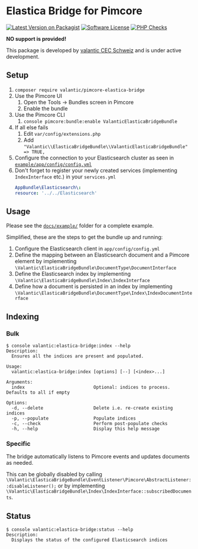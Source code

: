 # Elastica Bridge for Pimcore

[![Latest Version on Packagist](https://img.shields.io/packagist/v/valantic/pimcore-elastica-bridge.svg?style=flat-square)](https://packagist.org/packages/valantic/pimcore-elastica-bridge)
[![Software License](https://img.shields.io/badge/license-MIT-brightgreen.svg?style=flat-square)](LICENSE.md)
[![PHP Checks](https://github.com/valantic/pimcore-elastica-bridge/actions/workflows/php.yml/badge.svg)](https://github.com/valantic/pimcore-elastica-bridge/actions/workflows/php.yml)

**NO support is provided!**

This package is developed by [valantic CEC Schweiz](https://www.valantic.com/en/services/digital-business/) and is under active development.

## Setup

1. `composer require valantic/pimcore-elastica-bridge`
1. Use the Pimcore UI
    1. Open the Tools -> Bundles screen in Pimcore
    1. Enable the bundle
1. Use the Pimcore CLI
    1. `console pimcore:bundle:enable ValanticElasticaBridgeBundle`
1. If all else fails
    1. Edit `var/config/extensions.php`
    1. Add `"Valantic\\ElasticaBridgeBundle\\ValanticElasticaBridgeBundle" => TRUE,`
1. Configure the connection to your Elasticsearch cluster as seen in [`example/app/config/config.yml`](example/app/config/config.yml)
1. Don't forget to register your newly created services (implementing `IndexInterface` etc.) in your `services.yml`
   ```yml
   AppBundle\Elasticsearch\:
   resource: '../../Elasticsearch'
   ```

## Usage

Please see the [`docs/example/`](docs/example/) folder for a complete example.

Simplified, these are the steps to get the bundle up and running:

1. Configure the Elasticsearch client in `app/config/config.yml`
2. Define the mapping between an Elasticsearch document and a Pimcore element by implementing `\Valantic\ElasticaBridgeBundle\DocumentType\DocumentInterface`
3. Define the Elasticsearch index by implementing `\Valantic\ElasticaBridgeBundle\Index\IndexInterface`
4. Define how a document is persisted in an index by implementing `\Valantic\ElasticaBridgeBundle\DocumentType\Index\IndexDocumentInterface`

## Indexing

### Bulk

```
$ console valantic:elastica-bridge:index --help
Description:
  Ensures all the indices are present and populated.

Usage:
  valantic:elastica-bridge:index [options] [--] [<index>...]

Arguments:
  index                          Optional: indices to process. Defaults to all if empty

Options:
  -d, --delete                   Delete i.e. re-create existing indices
  -p, --populate                 Populate indices
  -c, --check                    Perform post-populate checks
  -h, --help                     Display this help message
```

### Specific

The bridge automatically listens to Pimcore events and updates documents as needed.

This can be globally disabled by calling `\Valantic\ElasticaBridgeBundle\EventListener\Pimcore\AbstractListener::disableListener();` or by implementing `\Valantic\ElasticaBridgeBundle\Index\IndexInterface::subscribedDocuments`.

## Status

```
$ console valantic:elastica-bridge:status --help
Description:
  Displays the status of the configured Elasticsearch indices
```
